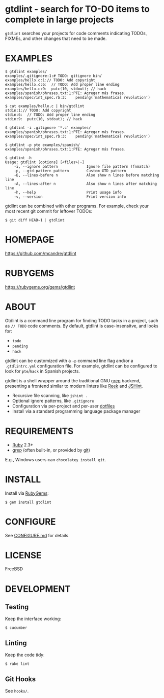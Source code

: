 # gtdlint - search for TO-DO items to complete in large projects

`gtdlint` searches your projects for code comments indicating TODOs, FIXMEs, and other changes that need to be made.

# EXAMPLES

```
$ gtdlint examples/
examples/.gitignore:1:# TODO: gitignore bin/
examples/hello.c:1:// TODO: Add copyright
examples/hello.c:6:  // TODO: Add proper line ending
examples/hello.c:9:  putc(10, stdout); // hack
examples/spanish/phrases.txt:1:PTE: Agregar más frases.
examples/spec/int_spec.rb:3:    pending('mathematical revolution')

$ cat examples/hello.c | bin/gtdlint
stdin:1:// TODO: Add copyright
stdin:6:  // TODO: Add proper line ending
stdin:9:  putc(10, stdout); // hack

$ gtdlint -i .gitignore '*.c' examples/
examples/spanish/phrases.txt:1:PTE: Agregar más frases.
examples/spec/int_spec.rb:3:    pending('mathematical revolution')

$ gtdlint -p pte examples/spanish/
examples/spanish/phrases.txt:1:PTE: Agregar más frases.

$ gtdlint -h
Usage: gtdlint [options] [<files>|-]
    -i, --ignore pattern             Ignore file pattern (fnmatch)
    -p, --gtd-pattern pattern        Custom GTD pattern
    -B, --lines-before n             Also show n lines before matching line
    -A, --lines-after n              Also show n lines after matching line
    -h, --help                       Print usage info
    -v, --version                    Print version info
```

gtdlint can be combined with other programs. For example, check your most recent git commit for leftover TODOs:

```
$ git diff HEAD~1 | gtdlint
```

# HOMEPAGE

https://github.com/mcandre/gtdlint

# RUBYGEMS

https://rubygems.org/gems/gtdlint

# ABOUT

Gtdlint is a command line program for finding TODO tasks in a project, such as `// TODO` code comments. By default, gtdlint is case-insensitve, and looks for:

* `todo`
* `pending`
* `hack`

gtdlint can be customized with a `-p` command line flag and/or a `.gtdlintrc.yml` configuration file. For example, gtdlint can be configured to look for `pte`/`hack` in Spanish projects.

gtdlint is a shell wrapper around the traditional GNU [grep](http://www.gnu.org/software/grep/) backend, presenting a frontend similar to modern linters like [Reek](https://github.com/troessner/reek/wiki) and [JSHint](http://jshint.com/).

* Recursive file scanning, like `jshint .`
* Optional ignore patterns, like `.gitignore`
* Configuration via per-project and per-user [dotfiles](https://github.com/mcandre/gtdlint/blob/master/CONFIGURE.md#dotfiles)
* Install via a standard programming language package manager

# REQUIREMENTS

* [Ruby](https://www.ruby-lang.org/) 2.3+
* [grep](http://www.gnu.org/software/grep/) (often built-in, or provided by [git](http://git-scm.com/))

E.g., Windows users can `chocolatey install git`.

# INSTALL

Install via [RubyGems](http://rubygems.org/):

```
$ gem install gtdlint
```

# CONFIGURE

See [CONFIGURE.md](https://github.com/mcandre/gtdlint/blob/master/CONFIGURE.md) for details.

# LICENSE

FreeBSD

# DEVELOPMENT

## Testing

Keep the interface working:

```
$ cucumber
```

## Linting

Keep the code tidy:

```
$ rake lint
```

## Git Hooks

See `hooks/`.
